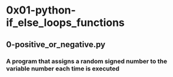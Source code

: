 # 0x01-python-if_else_loops_functions

## 0-positive_or_negative.py
### A program that assigns a random signed number to the variable number each time is executed

